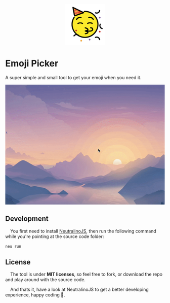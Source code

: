 <p style="text-align:center;">
<img src="resources/imgs/logo.png" height="128"/>
</p>

# Emoji Picker

A super simple and small tool to get your emoji when you need it.

![](resources/imgs/preview.gif)

## Development

    You first need to install [NeutralinoJS](https://neutralino.js.org/docs/getting-started/your-first-neutralinojs-app), then run the following command while you're pointing at the source code folder:

```bash
neu run
```

## License

    The tool is under **MIT licenses**, so feel free to fork, or download the repo and play around with the source code.

    And thats it, have a look at NeutralinoJS to get a better developing experience, happy coding 🥳.
